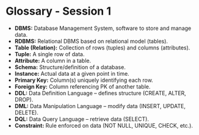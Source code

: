 # Glossary - Session 1

- **DBMS:** Database Management System, software to store and manage data.
- **RDBMS:** Relational DBMS based on relational model (tables).
- **Table (Relation):** Collection of rows (tuples) and columns (attributes).
- **Tuple:** A single row of data.
- **Attribute:** A column in a table.
- **Schema:** Structure/definition of a database.
- **Instance:** Actual data at a given point in time.
- **Primary Key:** Column(s) uniquely identifying each row.
- **Foreign Key:** Column referencing PK of another table.
- **DDL:** Data Definition Language – defines structure (CREATE, ALTER, DROP).
- **DML:** Data Manipulation Language – modify data (INSERT, UPDATE, DELETE).
- **DQL:** Data Query Language – retrieve data (SELECT).
- **Constraint:** Rule enforced on data (NOT NULL, UNIQUE, CHECK, etc.).
